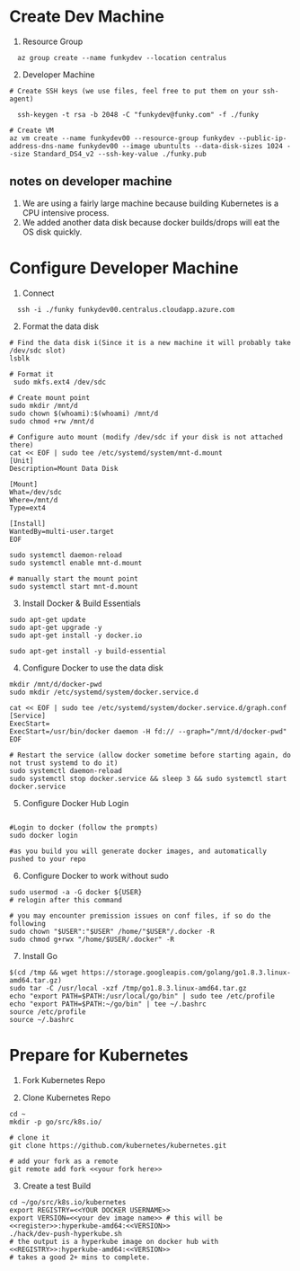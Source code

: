 # Create Dev Machine

1. Resource Group

```
  az group create --name funkydev --location centralus
```

2. Developer Machine

```
# Create SSH keys (we use files, feel free to put them on your ssh-agent)

  ssh-keygen -t rsa -b 2048 -C "funkydev@funky.com" -f ./funky

# Create VM
az vm create --name funkydev00 --resource-group funkydev --public-ip-address-dns-name funkydev00 --image ubuntults --data-disk-sizes 1024 --size Standard_DS4_v2 --ssh-key-value ./funky.pub
```

## notes on developer machine

1. We are using a fairly large machine because building Kubernetes is a CPU intensive process.
2. We added another data disk because docker builds/drops will eat the OS disk quickly. 

# Configure Developer Machine

1. Connect 

```
  ssh -i ./funky funkydev00.centralus.cloudapp.azure.com
```

2. Format the data disk 

```
# Find the data disk i(Since it is a new machine it will probably take /dev/sdc slot)
lsblk 

# Format it
 sudo mkfs.ext4 /dev/sdc

# Create mount point
sudo mkdir /mnt/d
sudo chown $(whoami):$(whoami) /mnt/d
sudo chmod +rw /mnt/d

# Configure auto mount (modify /dev/sdc if your disk is not attached there)
cat << EOF | sudo tee /etc/systemd/system/mnt-d.mount
[Unit]
Description=Mount Data Disk

[Mount]
What=/dev/sdc
Where=/mnt/d
Type=ext4

[Install]
WantedBy=multi-user.target
EOF

sudo systemctl daemon-reload
sudo systemctl enable mnt-d.mount

# manually start the mount point
sudo systemctl start mnt-d.mount

```

3. Install Docker & Build Essentials 

```
sudo apt-get update
sudo apt-get upgrade -y
sudo apt-get install -y docker.io 

sudo apt-get install -y build-essential 
```

4. Configure Docker to use the data disk

```
mkdir /mnt/d/docker-pwd
sudo mkdir /etc/systemd/system/docker.service.d 

cat << EOF | sudo tee /etc/systemd/system/docker.service.d/graph.conf
[Service]
ExecStart=
ExecStart=/usr/bin/docker daemon -H fd:// --graph="/mnt/d/docker-pwd"
EOF

# Restart the service (allow docker sometime before starting again, do not trust systemd to do it)
sudo systemctl daemon-reload
sudo systemctl stop docker.service && sleep 3 && sudo systemctl start docker.service 
```

5. Configure Docker Hub Login

```

#Login to docker (follow the prompts)
sudo docker login

#as you build you will generate docker images, and automatically pushed to your repo

```

6. Configure Docker to work without sudo 

```
sudo usermod -a -G docker ${USER}
# relogin after this command 

# you may encounter premission issues on conf files, if so do the following
sudo chown "$USER":"$USER" /home/"$USER"/.docker -R
sudo chmod g+rwx "/home/$USER/.docker" -R
```

7. Install Go

```
$(cd /tmp && wget https://storage.googleapis.com/golang/go1.8.3.linux-amd64.tar.gz)
sudo tar -C /usr/local -xzf /tmp/go1.8.3.linux-amd64.tar.gz
echo "export PATH=$PATH:/usr/local/go/bin" | sudo tee /etc/profile
echo "export PATH=$PATH:~/go/bin" | tee ~/.bashrc
source /etc/profile
source ~/.bashrc
```


# Prepare for Kubernetes 

1. Fork Kubernetes Repo

2. Clone Kubernetes Repo

```
cd ~
mkdir -p go/src/k8s.io/

# clone it 
git clone https://github.com/kubernetes/kubernetes.git

# add your fork as a remote 
git remote add fork <<your fork here>>

```

3. Create a test Build

```
cd ~/go/src/k8s.io/kubernetes
export REGISTRY=<<YOUR DOCKER USERNAME>>
export VERSION=<<your dev image name>> # this will be <<register>>:hyperkube-amd64:<<VERSION>>
./hack/dev-push-hyperkube.sh
# the output is a hyperkube image on docker hub with <<REGISTRY>>:hyperkube-amd64:<<VERSION>>
# takes a good 2+ mins to complete.
```
